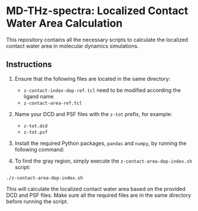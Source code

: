 # MD-THz-spectra: Localized Contact Water Area Calculation

This repository contains all the necessary scripts to calculate the localized contact water area in molecular dynamics simulations.

## Instructions

1. Ensure that the following files are located in the same directory:
   - `z-contact-index-dop-ref.tcl` need to be modified according the ligand name
   - `z-contact-area-ref.tcl`
   

2. Name your DCD and PSF files with the `z-tot` prefix, for example:
   - `z-tot.dcd`
   - `z-tot.psf`

3. Install the required Python packages, `pandas` and `numpy`, by running the following command:

4. To find the gray region, simply execute the `z-contact-area-dop-index.sh` script:

`./z-contact-area-dop-index.sh`

This will calculate the localized contact water area based on the provided DCD and PSF files. Make sure all the required files are in the same directory before running the script.




